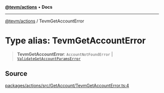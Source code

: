 [**@tevm/actions**](../README.md) • **Docs**

***

[@tevm/actions](../globals.md) / TevmGetAccountError

# Type alias: TevmGetAccountError

> **TevmGetAccountError**: `AccountNotFoundError` \| [`ValidateGetAccountParamsError`](ValidateGetAccountParamsError.md)

## Source

[packages/actions/src/GetAccount/TevmGetAccountError.ts:4](https://github.com/evmts/tevm-monorepo/blob/main/packages/actions/src/GetAccount/TevmGetAccountError.ts#L4)
